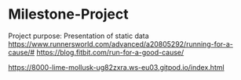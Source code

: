 # Milestone-Project
Project purpose: Presentation of static data
https://www.runnersworld.com/advanced/a20805292/running-for-a-cause/#
https://blog.fitbit.com/run-for-a-good-cause/

https://8000-lime-mollusk-ug82zxra.ws-eu03.gitpod.io/index.html

